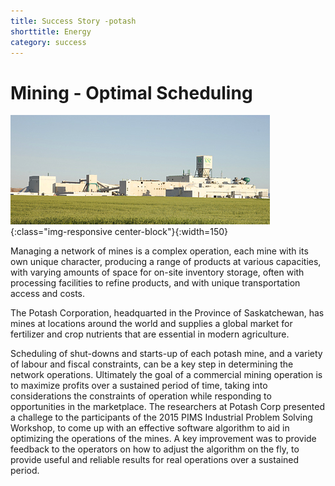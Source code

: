 ```yaml
---
title: Success Story -potash
shorttitle: Energy
category: success
---
```


# Mining - Optimal Scheduling

![PotashMine](/img/portfolio/potash_cory.jpg){:class="img-responsive center-block"}{:width=150}

Managing a network of mines is a complex operation, each mine with its own unique character, producing a range of products at various capacities, with varying amounts of space for
on-site inventory storage, often with processing facilities to refine products, and with unique transportation access and costs. 

The Potash Corporation, headquarted in the Province of Saskatchewan, has mines at locations around the world and supplies a global market for fertilizer and crop nutrients that are essential in modern agriculture. 

Scheduling of shut-downs and starts-up of each potash mine, and a variety of labour and fiscal constraints, can be a key step in determining the network operations. Ultimately the goal of a commercial mining operation is to maximize profits over a sustained period of time, taking into considerations the constraints of operation while responding to opportunities in the marketplace. The researchers at Potash Corp presented a challege to the participants of the 2015 PIMS Industrial Problem Solving Workshop, to come up with an effective software algorithm to aid in optimizing the operations of the mines. A key improvement was to provide feedback to the operators on how to adjust the algorithm on the fly, to provide useful and reliable results for real operations over a sustained period. 
